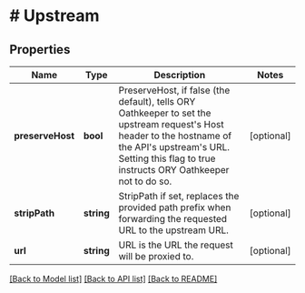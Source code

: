 # # Upstream

## Properties

Name | Type | Description | Notes
------------ | ------------- | ------------- | -------------
**preserveHost** | **bool** | PreserveHost, if false (the default), tells ORY Oathkeeper to set the upstream request&#39;s Host header to the hostname of the API&#39;s upstream&#39;s URL. Setting this flag to true instructs ORY Oathkeeper not to do so. | [optional]
**stripPath** | **string** | StripPath if set, replaces the provided path prefix when forwarding the requested URL to the upstream URL. | [optional]
**url** | **string** | URL is the URL the request will be proxied to. | [optional]

[[Back to Model list]](../../README.md#models) [[Back to API list]](../../README.md#endpoints) [[Back to README]](../../README.md)
